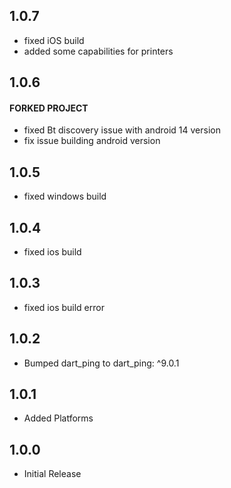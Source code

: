 ## 1.0.7

* fixed iOS build
* added some capabilities for printers

## 1.0.6
#### FORKED PROJECT
* fixed Bt discovery issue with android 14 version
* fix issue building android version

## 1.0.5

* fixed windows build

## 1.0.4

* fixed ios build

## 1.0.3

* fixed ios build error

## 1.0.2

* Bumped dart_ping to dart_ping: ^9.0.1

## 1.0.1

* Added Platforms

## 1.0.0

* Initial Release